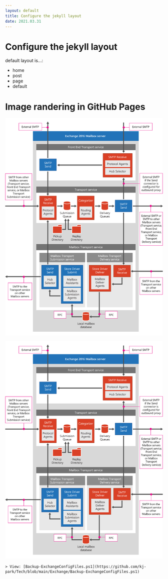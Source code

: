 ```yaml
---
layout: default
title: Configure the jekyll layout
date: 2021.03.31
---
```


# Configure the jekyll layout

default layout is...:

- home
- post
- page
- default



# Image randering in GitHub Pages


![Transport Pipeline Overview](https://raw.githubusercontent.com/kj-park/Tech/main/Exchange/.media/transport-pipeline-overview.png)


![Transport Pipeline Overview](https://github.com/kj-park/Tech/blob/main/Exchange/.media/transport-pipeline-overview.png?raw=true)

    > View: [Backup-ExchangeConfigFiles.ps1](https://github.com/kj-park/Tech/blob/main/Exchange/Backup-ExchangeConfigFiles.ps1)